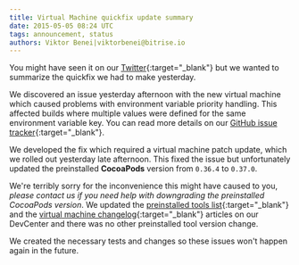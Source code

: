 ```yaml
---
title: Virtual Machine quickfix update summary
date: 2015-05-05 08:24 UTC
tags: announcement, status
authors: Viktor Benei|viktorbenei@bitrise.io
---
```


You might have seen it on our [Twitter](https://twitter.com/bitrise){:target="_blank"}
but we wanted to summarize the quickfix we had to make yesterday.

We discovered an issue yesterday afternoon with the new virtual machine
which caused problems with environment variable priority handling.
This affected builds where multiple values were defined for the same
environment variable key. You can read more details
on our [GitHub issue tracker](https://github.com/bitrise-io/bitrise.io/issues/6){:target="_blank"}.

We developed the fix which required a virtual machine
patch update, which we rolled out yesterday late afternoon.
This fixed the issue but unfortunately updated the preinstalled
**CocoaPods** version from `0.36.4` to `0.37.0`.

We're terribly sorry for the inconvenience this might have caused to you,
*please contact us if you need help with downgrading the preinstalled
CocoaPods version*. We updated the [preinstalled tools list](http://devcenter.bitrise.io/docs/virtual-machine-updates.html){:target="_blank"}
and the [virtual machine changelog](http://devcenter.bitrise.io/docs/vm-box-changelog.html){:target="_blank"} articles on our DevCenter and there was no other preinstalled tool version change.

We created the necessary tests and changes so these issues won't happen again in
the future.
